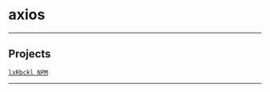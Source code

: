 # axios

---

## Projects
[`lxRbckl NPM`](https://github.com/lxRbckl/lxRbckl/blob/NPM/README.md)

---